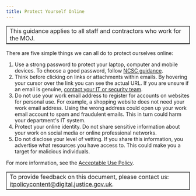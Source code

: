 ```yaml
---
title: Protect Yourself Online
---
```


<table border='1'>
<tr>
<td>This guidance applies to all staff and contractors who work for the MOJ.</td>
</tr>
</table>

There are five simple things we can all do to protect ourselves online:

1. Use a strong password to protect your laptop, computer and mobile devices. To choose a good password, follow [NCSC guidance](https://www.cyberaware.gov.uk/passwords).
2. Think before clicking on links or attachments within emails. By hovering your cursor over the link you can see the actual URL. If you are unsure if an email is genuine, [contact your IT or security team](https://intranet.justice.gov.uk/guidance/security/report-a-security-incident/).
3. Do not use your work email address to register for accounts on websites for personal use. For example, a shopping website does not need your work email address. Using the wrong address could open up your work email account to spam and fraudulent emails. This in turn could harm your department's IT system.
4. Protect your online identity. Do not share sensitive information about your work on social media or online professional networks.
5. Do not disclose your level of vetting. If you share this information, you advertise what resources you have access to. This could make you a target for malicious individuals.

For more information, see the [Acceptable Use Policy](https://intranet.justice.gov.uk/guidance/security/it-computer-security/ict-security-policy-framework/it-acceptable-use-policy/).

<table border='1'>
<tr>
<td>To provide feedback on this document, please contact us: <a href="mailto:itpolicycontent@digital.justice.gov.uk?subject=protect-yourself-online">itpolicycontent@digital.justice.gov.uk</a>.</td>
</tr>
</table>
